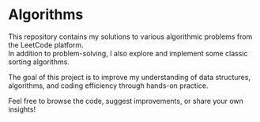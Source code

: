 # Algorithms

This repository contains my solutions to various algorithmic problems from the LeetCode platform.  
In addition to problem-solving, I also explore and implement some classic sorting algorithms.

The goal of this project is to improve my understanding of data structures, algorithms, and coding efficiency through hands-on practice.

Feel free to browse the code, suggest improvements, or share your own insights!
